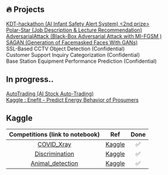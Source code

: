 ## 🔥 Projects 

[ KDT-hackathon (AI Infant Safety Alert System) <2nd prize> ](http://k-digitalhackathon.kr/)  <br />
[ Polar-Star (Job Description & Lecture Recommendation)](https://github.com/KDT-AiVENGERS/PolarStar_Info) <br />
[ AdversarialAttack (Black-Box Adversarial Attack with MI-FGSM )](https://github.com/eno3940/AdversarialAttack) <br />
[ SAGAN (Generation of Facemasked Faces With GANs) ](https://github.com/eno3940/SAGAN) <br />
SSL-Based CCTV Object Detection (Confidential) <br />
 Customer Support Inquiry Categorization (Confidential)  <br />
 Base Station Equipment Performance Prediction (Confidential)  <br />

## In progress..
[ AutoTrading (AI Stock Auto-Trading)](https://github.com/AutoBuySell) <br />
[ Kaggle : Enefit - Predict Energy Behavior of Prosumers](https://www.kaggle.com/competitions/predict-energy-behavior-of-prosumers) <br />


## Kaggle

|                Competitions (link to notebook)                 |                                                Ref                                                | Done |
| :------------------------------------------------------------: | :-----------------------------------------------------------------------------------------------: | :--: |
|          [COVID_Xray](https://github.com/eno3940/Kaggle/blob/main/COVID_Xray.ipynb)           |                       [Kaggle](https://www.kaggle.com/competitions/kdtai-1)                       |  ✅  |
|       [Discrimination](https://github.com/eno3940/Kaggle/blob/main/discrimination.ipynb)       |                       [Kaggle](https://www.kaggle.com/competitions/kdtai-2)                       |  ✅  |
|     [Animal_detection](https://github.com/eno3940/Kaggle/blob/main/AnimalDetection.ipynb)     |                       [Kaggle](https://www.kaggle.com/competitions/kdtai-3)                       |  ✅  |

